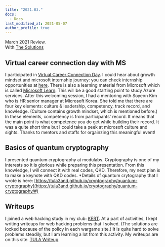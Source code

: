 ```yaml
---
title: "2021.03."
docs:
  - Docs
last_modified_at: 2021-05-07
author_profile: true
---
```


March 2021 Review.<br/>
With [The Solutions](https://youtube.com/playlist?list=OLAK5uy_n9JdIpq-bqcciewPf-WjfuP3_SJ4WKa2U)

## Virtual career connection day with MS

I participated in [Virtual Career Connection Day](https://www.wiset.or.kr/contents/information_view.jsp?sc_tab=1&sc_type=1&sc_page=1&pk_seq=34285&sc_cond=1&page=1).
I could hear about growth mindset and microsoft internship journey: you can check internship opportunities at
[here](https://careers.microsoft.com/students/us/en/us-ur-intern-results).
There is also a learning material from Microsoft which is called [Microsoft Learn](https://docs.microsoft.com/ko-kr/learn/).
This will be a good starting point to study Azure services.
After this welcoming session, I had a mentoring with Soyeon Kim who is HR senior manager at Microsoft Korea.
She told me that there are four key elements: culture & leadership, competency, track record, and knowledge.
(Culture contains growth mindset, which is mentioned before.)
In these elements, competency is from participants' record.
It means that the main point is what competence you do get while building their record.
It was a quite short time but I could take a peek at microsoft culture and sights.
Thanks to mentors and staffs for orgainzing this meaningful event!

## Basics of quantum cryptography

I presented quantum cryptography at modulabs.
Cryptography is one of my interests so it is glorious while preparing this presentation.
From this knowledge, I will connect it with real codes, QKD.
Therefore, my next plan is to make a keynote with QKD codes.
*Details of quantum crytography that I wrote is here: [https://tula3and.github.io/cryptography/quantum-cryptography](https://tula3and.github.io/cryptography/quantum-cryptography/#)

## Writeups

I joined a web hacking study in my club: [KERT](https://github.com/KERT-core).
At a part of activities, I kept writing writeups for web hacking problems that I solved.
(The solutions are locked because of the policy in each wargame site.)
It is quite hard to solve problems steadily, but I am learning a lot from this activity.
My writeups are on this site: [TULA Writeup](https://tula3and.tistory.com/)
